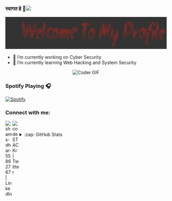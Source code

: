 ### स्वागत हे 👋<img src="https://media.giphy.com/media/mGcNjsfWAjY5AEZNw6/giphy.gif" width="50">

<p  align="center"><img height="100" src = "https://github.com/shams33/shams33/blob/main/Vanilla-33.3s-276px.gif"></p>

- 🔭 I’m currently working on Cyber Security 
- 🌱 I’m currently learning Web Hacking and System Security 












<p  align="center"><img src="https://media.giphy.com/media/l0IyeheChYxx2byDu/giphy.gif" alt="Coder GIF" width="500" height="400">

### Spotify Playing 🎧

[![Spotify](https://novatoremn.shams33.vercel.app/api/spotify)](https://open.spotify.com/user/shams33)

### Connect with me:

[<img align="left" alt="shams-dhar-55862767 | LinkedIn" width="22px" src="https://cdn.jsdelivr.net/npm/simple-icons@v3/icons/linkedin.svg" />][linkedin]

[<img align="left" alt="codeSTACKr | Twitter" width="22px" src="https://cdn.jsdelivr.net/npm/simple-icons@v3/icons/twitter.svg" />][twitter]

</br>
<br>
<details>
  <summary>:zap: GitHub Stats</summary>

  <img align="left" alt="codeSTACKr's GitHub Stats" src="https://github-readme-stats-iota-beryl.vercel.app/api?username=shams33&show_icons=true&hide_border=true" />

</details>



[linkedin]: https://www.linkedin.com/in/shams-dhar-55862767/
[twitter]: https://twitter.com/ShamsMJ
